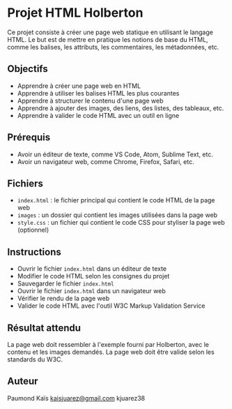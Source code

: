 # Projet HTML Holberton

Ce projet consiste à créer une page web statique en utilisant le langage HTML. Le but est de mettre en pratique les notions de base du HTML, comme les balises, les attributs, les commentaires, les métadonnées, etc.

## Objectifs

- Apprendre à créer une page web en HTML
- Apprendre à utiliser les balises HTML les plus courantes
- Apprendre à structurer le contenu d'une page web
- Apprendre à ajouter des images, des liens, des listes, des tableaux, etc.
- Apprendre à valider le code HTML avec un outil en ligne

## Prérequis

- Avoir un éditeur de texte, comme VS Code, Atom, Sublime Text, etc.
- Avoir un navigateur web, comme Chrome, Firefox, Safari, etc.

## Fichiers

- `index.html` : le fichier principal qui contient le code HTML de la page web
- `images` : un dossier qui contient les images utilisées dans la page web
- `style.css` : un fichier qui contient le code CSS pour styliser la page web (optionnel)

## Instructions

- Ouvrir le fichier `index.html` dans un éditeur de texte
- Modifier le code HTML selon les consignes du projet
- Sauvegarder le fichier `index.html`
- Ouvrir le fichier `index.html` dans un navigateur web
- Vérifier le rendu de la page web
- Valider le code HTML avec l'outil W3C Markup Validation Service

## Résultat attendu

La page web doit ressembler à l'exemple fourni par Holberton, avec le contenu et les images demandés. La page web doit être valide selon les standards du W3C.

## Auteur

Paumond Kaïs
kaisjuarez@gmail.com
kjuarez38
